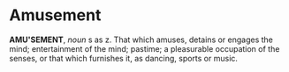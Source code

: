 # Amusement

**AMU'SEMENT**, _noun_ s as z. That which amuses, detains or engages the mind; entertainment of the mind; pastime; a pleasurable occupation of the senses, or that which furnishes it, as dancing, sports or music.